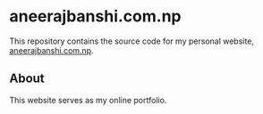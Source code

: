 # aneerajbanshi.com.np

This repository contains the source code for my personal website, [aneerajbanshi.com.np](aneerajbanshi.com.np).

## About

This website serves as my online portfolio.


